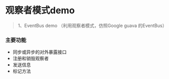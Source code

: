 # 观察者模式demo

>1、EventBus demo （利用观察者模式，仿照Google guava 的EventBus）

### 主要功能   
- 同步或异步的对外暴露接口
- 注册和销毁观察者  
- 发送信息
- 标记方法




